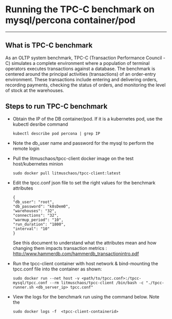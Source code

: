 # Running the TPC-C benchmark on mysql/percona container/pod 
-------------------------------------------------------------

## What is TPC-C benchmark 

As an OLTP system benchmark, TPC-C (Transaction Performance Council - C) simulates a complete environment where 
a population of terminal operators executes transactions against a database. The benchmark is centered around the 
principal activities (transactions) of an order-entry environment. These transactions include entering and delivering orders, recording payments, checking the status of orders, and monitoring the level of stock at the warehouses.

## Steps to run TPC-C benchmark

- Obtain the IP of the DB container/pod. If it is a kubernetes pod, use the kubectl desribe command

  ```
  kubectl describe pod percona | grep IP
  ```
- Note the db_user name and password for the mysql to perform the remote login 

- Pull the litmuschaos/tpcc-client docker image on the test host/kubernetes minion
  
  ```
  sudo docker pull litmuschaos/tpcc-client:latest
  ```

- Edit the tpcc.conf json file to set the right values for the benchmark attributes 

  ```
  {
  "db_user": "root",
  "db_password": "k8sDem0",
  "warehouses": "32",
  "connections": "32",
  "warmup_period": "10",
  "run_duration": "1800",
  "interval": "10"
  }
  ```
  See this document to understand what the attributes mean and how changing them impacts transaction metrics : 
  http://www.hammerdb.com/hammerdb_transactionintro.pdf

- Run the tpcc-client container with host network & bind-mounting the tpcc.conf file into the container as shown:

  ```
  sudo docker run --net host -v <path/to/tpcc.conf>:/tpcc-mysql/tpcc.conf --rm litmuschaos/tpcc-client /bin/bash -c "./tpcc-runner.sh <db_server_ip> tpcc.conf"
  ```
- View the logs for the benchmark run using the command below. Note the 

  ```
  sudo docker logs -f  <tpcc-client-containerid>
  ```
